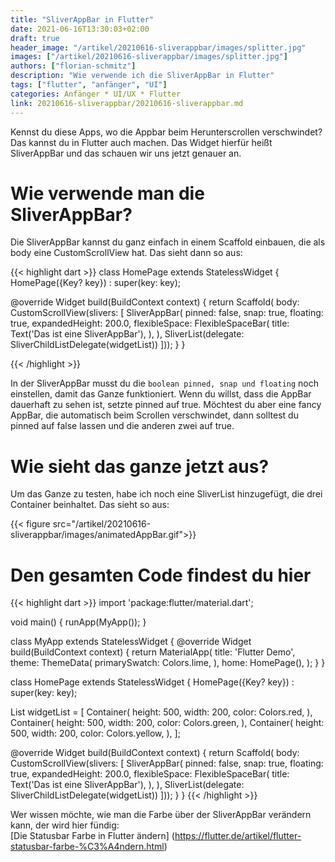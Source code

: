```yaml
---
title: "SliverAppBar in Flutter"
date: 2021-06-16T13:30:03+02:00
draft: true
header_image: "/artikel/20210616-sliverappbar/images/splitter.jpg"
images: ["/artikel/20210616-sliverappbar/images/splitter.jpg"]
authors: ["florian-schmitz"]
description: "Wie verwende ich die SliverAppBar in Flutter"
tags: ["flutter", "anfänger", "UI"]
categories: Anfänger * UI/UX * Flutter
link: 20210616-sliverappbar/20210616-sliverappbar.md
---
```


Kennst du diese Apps, wo die Appbar beim Herunterscrollen verschwindet? Das kannst du in Flutter auch machen. Das Widget hierfür heißt SliverAppBar und das schauen wir uns jetzt genauer an.

# Wie verwende man die SliverAppBar?
Die SliverAppBar kannst du ganz einfach in einem Scaffold einbauen, die als body eine CustomScrollView hat. Das sieht dann so aus:

{{< highlight dart >}}
class HomePage extends StatelessWidget {
  HomePage({Key? key}) : super(key: key);

  @override
  Widget build(BuildContext context) {
    return Scaffold(
        body: CustomScrollView(slivers: <Widget>[
      SliverAppBar(
        pinned: false,
        snap: true,
        floating: true,
        expandedHeight: 200.0,
        flexibleSpace: FlexibleSpaceBar(
          title: Text('Das ist eine SliverAppBar'),
        ),
      ),
      SliverList(delegate: SliverChildListDelegate(widgetList))
    ]));
  }
}

{{< /highlight >}}

In der SliverAppBar musst du die `boolean pinned, snap und floating` noch einstellen, damit das Ganze funktioniert. Wenn du willst, dass die AppBar dauerhaft zu sehen ist, setzte pinned auf true. Möchtest du aber eine fancy AppBar, die automatisch beim Scrollen verschwindet, dann solltest du pinned auf false lassen und die anderen zwei auf true.

# Wie sieht das ganze jetzt aus?
Um das Ganze zu testen, habe ich noch eine SliverList hinzugefügt, die drei Container beinhaltet. Das sieht so aus:

{{< figure src="/artikel/20210616-sliverappbar/images/animatedAppBar.gif">}}

# Den gesamten Code findest du hier

{{< highlight dart >}}
import 'package:flutter/material.dart';

void main() {
  runApp(MyApp());
}

class MyApp extends StatelessWidget {
  @override
  Widget build(BuildContext context) {
    return MaterialApp(
      title: 'Flutter Demo',
      theme: ThemeData(
        primarySwatch: Colors.lime,
      ),
      home: HomePage(),
    );
  }
}

class HomePage extends StatelessWidget {
  HomePage({Key? key}) : super(key: key);

  List<Widget> widgetList = [
    Container(
      height: 500,
      width: 200,
      color: Colors.red,
    ),
    Container(
      height: 500,
      width: 200,
      color: Colors.green,
    ),
    Container(
      height: 500,
      width: 200,
      color: Colors.yellow,
    ),
  ];

  @override
  Widget build(BuildContext context) {
    return Scaffold(
        body: CustomScrollView(slivers: <Widget>[
      SliverAppBar(
        pinned: false,
        snap: true,
        floating: true,
        expandedHeight: 200.0,
        flexibleSpace: FlexibleSpaceBar(
          title: Text('Das ist eine SliverAppBar'),
        ),
      ),
      SliverList(delegate: SliverChildListDelegate(widgetList))
    ]));
  }
}
{{< /highlight >}}

Wer wissen möchte, wie man die Farbe über der SliverAppBar verändern kann, der wird hier fündig:             
 [Die Statusbar Farbe in Flutter ändern] (https://flutter.de/artikel/flutter-statusbar-farbe-%C3%A4ndern.html)